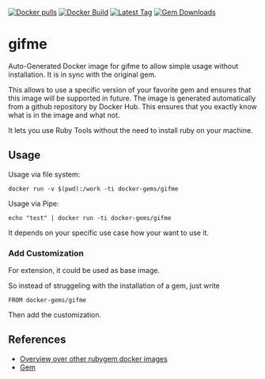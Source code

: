 [![Docker pulls](https://img.shields.io/docker/pulls/rubygem/gifme.svg)](https://hub.docker.com/r/rubygem/gifme/)
[![Docker Build](https://img.shields.io/docker/automated/rubygem/gifme.svg)](https://hub.docker.com/r/rubygem/gifme/)
[![Latest Tag](https://img.shields.io/github/tag/docker-rubygem/gifme.svg)](https://hub.docker.com/r/rubygem/gifme/)
[![Gem Downloads](https://img.shields.io/gem/dt/gifme.svg)](https://rubygems.org/gems/gifme/)
# gifme

Auto-Generated Docker image for gifme to allow simple usage without installation.
It is in sync with the original gem.

This allows to use a specific version of your favorite gem and ensures that this image will be supported in future.
The image is generated automatically from a github repository by Docker Hub.
This ensures that you exactly know what is in the image and what not.

It lets you use Ruby Tools without the need to install ruby on your machine.

## Usage

Usage via file system:

`docker run -v $(pwd):/work -ti docker-gems/gifme`

Usage via Pipe:

`echo "test" | docker run -ti docker-gems/gifme`

It depends on your specific use case how your want to use it.

### Add Customization

For extension, it could be used as base image.

So instead of struggeling with the installation of a gem, just write

`FROM docker-gems/gifme`

Then add the customization.

## References

 - [Overview over other rubygem docker images](https://github.com/thinkbot/docker-rubygem)
 - [Gem](https://rubygems.org/gems/gifme/)
